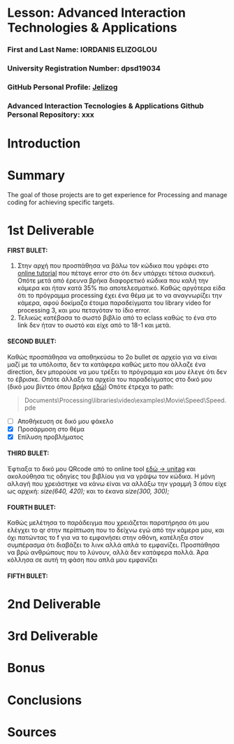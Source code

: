 # Lesson: Advanced Interaction Technologies & Applications

### First and Last Name: IORDANIS ELIZOGLOU
### University Registration Number: dpsd19034
### GitHub Personal Profile: [Jelizog](https://github.com/Jelizog)
### Advanced Interaction Tecnologies & Applications Github Personal Repository: xxx

# Introduction

# Summary
The goal of those projects are to get experience for Processing and manage coding for achieving specific targets.

# 1st Deliverable
#### FIRST BULET: 
1. Στην αρχή που προσπάθησα να βάλω τον κώδικα που γράφει στο [online tutorial](https://processing.org/tutorials/video#live-video) που πέταγε error στο ότι δεν υπάρχει τέτοια συσκευή. 
   Οπότε μετά από έρευνα βρήκα διαφορετικό κώδικα που καλή την κάμερα και ήταν κατά 35% πιο αποτελεσματικό. Καθώς αργότερα είδα ότι το πρόγραμμα processing έχει ένα θέμα με το να αναγνωρίζει την κάμερα, αφού δοκίμαζα έτοιμα παραδείγματα του library video for processing 3, και μου πεταγόταν το ίδιο error.
2. Τελικώς κατέβασα το σωστό βιβλίο από το eclass καθώς το ένα στο link δεν ήταν το σωστό και είχε από το 18-1 και μετά.
#### SECOND BULET:
  Καθώς προσπάθησα να αποθηκεύσω το 2ο bullet σε αρχείο για να είναι μαζί με τα υπόλοιπα, δεν τα κατάφερα καθώς μετο που άλλαζε ένα direction, δεν μπορούσε να μου τρέξει το πρόγραμμα και μου έλεγε ότι δεν το έβρισκε. Οπότε άλλαξα τα αρχεία του παραδείγματος στο δικό μου (δικό μου βίντεο όπου βρήκα [εδώ](https://www.youtube.com/watch?v=ht4-aoXxlwI&t=3s))
  Οπότε έτρεχα το path: 
  > Documents\Processing\libraries\video\examples\Movie\Speed\Speed.pde
  - [ ] Αποθήκευση σε δικό μου φάκελο
  - [x] Προσάρμοση στο θέμα
  - [x] Επίλυση προβλήματος
#### THIRD BULET:
   Έφτιαξα το δικό μου QRcode από το online tool [εδώ -> unitag](https://www.unitag.io/?fbclid=IwAR1m_Y4Vl7eWTtkxVIFKHkA01GYOFbzy4_3b-YP4LRsdlqiNQ9rHxv-4hGk) και ακολούθησα τις οδηγίες του βιβλίου για να γράψω τον κώδικα. Η μόνη αλλαγή που χρειάστηκε να κάνω είναι να αλλάξω την γραμμή 3 όπου είχε ως αρχική: _size(640, 420);_ και το έκανα _size(300, 300);_
#### FOURTH BULET:
Καθώς μελέτησα το παράδειγμα που χρειάζεται παρατήρησα ότι μου ελέγχει το qr στην περίπτωση που το δείχνω εγώ από την κάμερα μου, και όχι πατώντας το f για να το εμφανήσει στην οθόνη, κατέληξα στον συμπέρασμα ότι διαβάζει το λινκ αλλά απλά το εμφανίζει.
Προσπάθησα να βρώ ανθρώπους που το λύνουν, αλλά δεν κατάφερα πολλά. Άρα κόλλησα σε αυτή τη φάση που απλά μου εμφανίζει 

#### FIFTH BULET:

# 2nd Deliverable


# 3rd Deliverable 


# Bonus 


# Conclusions


# Sources
